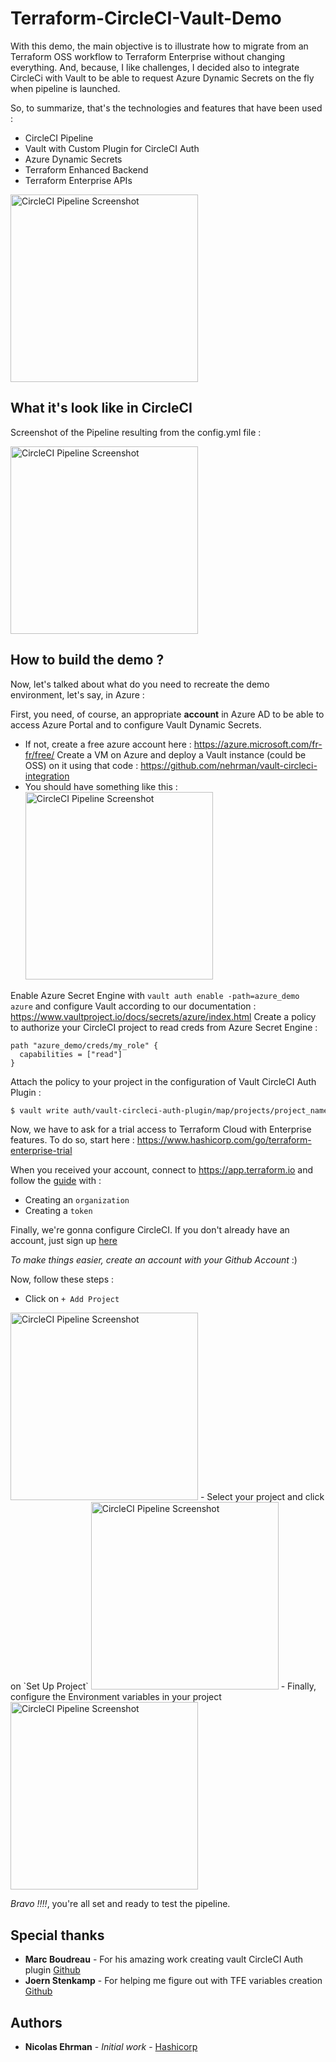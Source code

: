 # Terraform-CircleCI-Vault-Demo

With this demo, the main objective is to illustrate how to migrate from an Terraform OSS workflow to Terraform Enterprise without changing everything. And, because, I like challenges, I decided also to integrate CircleCi with Vault to be able to request Azure Dynamic Secrets on the fly when pipeline is launched.

So, to summarize, that's the technologies and features that have been used :
- CircleCI Pipeline
- Vault with Custom Plugin for CircleCI Auth
- Azure Dynamic Secrets 
- Terraform Enhanced Backend
- Terraform Enterprise APIs

<img width="300" alt="CircleCI Pipeline Screenshot" src="https://github.com/nehrman/terraform-azure-windows/blob/master/images/CircleCi_Hashi_demo.png">

## What it's look like in CircleCI 

Screenshot of the Pipeline resulting from the config.yml file :

<img width="300" alt="CircleCI Pipeline Screenshot" src="https://github.com/nehrman/terraform-azure-windows/blob/master/images/CircleCI_workflow.png">

## How to build the demo ?

Now, let's talked about what do you need to recreate the demo environment, let's say, in Azure :

First, you need, of course, an appropriate **account** in Azure AD to be able to access Azure Portal and to configure Vault Dynamic Secrets.
- If not, create a free azure account here : https://azure.microsoft.com/fr-fr/free/
Create a VM on Azure and deploy a Vault instance (could be OSS) on it using that code : https://github.com/nehrman/vault-circleci-integration
- You should have something like this : 
    <img width="300" alt="CircleCI Pipeline Screenshot" src="https://github.com/nehrman/terraform-azure-windows/blob/master/images/Vault_CircleCi_Config.png">

Enable Azure Secret Engine with `vault auth enable -path=azure_demo azure` and configure Vault according to our documentation : https://www.vaultproject.io/docs/secrets/azure/index.html
Create a policy to authorize your CircleCI project to read creds from Azure Secret Engine :
```hcl
path "azure_demo/creds/my_role" {
  capabilities = ["read"]
}
```
Attach the policy to your project in the configuration of Vault CircleCI Auth Plugin :
```sh
$ vault write auth/vault-circleci-auth-plugin/map/projects/project_name value=policy_name
```
Now, we have to ask for a trial access to Terraform Cloud with Enterprise features. To do so, start here : https://www.hashicorp.com/go/terraform-enterprise-trial

When you received your account, connect to https://app.terraform.io and follow the [guide](https://www.terraform.io/docs/enterprise/getting-started/index.html) with :
- Creating an `organization` 
- Creating a `token`

Finally, we're gonna configure CircleCI. If you don't already have an account, just sign up [here](https://circleci.com/signup)

*To make things easier, create an account with your Github Account* :)

Now, follow these steps :
- Click on `+ Add Project`
<img width="300" alt="CircleCI Pipeline Screenshot" src="https://github.com/nehrman/terraform-azure-windows/blob/master/images/CircleCI_add_project.png">
- Select your project and click on `Set Up Project`
<img width="300" alt="CircleCI Pipeline Screenshot" src="https://github.com/nehrman/terraform-azure-windows/blob/master/images/CircleCI_setup_project.png">
- Finally, configure the Environment variables in your project 
<img width="300" alt="CircleCI Pipeline Screenshot" src="https://github.com/nehrman/terraform-azure-windows/blob/master/images/CircleCI_envvar.png">

*Bravo !!!!*, you're all set and ready to test the pipeline. 

## Special thanks

* **Marc Boudreau** - For his amazing work creating vault CircleCI Auth plugin [Github](https://github.com/marcboudreau)
* **Joern Stenkamp** - For helping me figure out with TFE variables creation [Github](https://github.com/joestack)

## Authors

* **Nicolas Ehrman** - *Initial work* - [Hashicorp](https://www.hashicorp.com)




